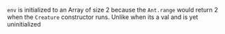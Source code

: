 `env` is initialized to an Array of size 2 because the `Ant.range` would return 2 when the `Creature` constructor
runs. Unlike when its a val and is yet uninitialized

